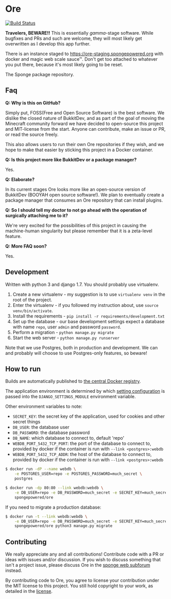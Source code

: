 # Ore

[![Build Status](https://travis-ci.org/SpongePowered/Ore.svg?branch=master)](https://travis-ci.org/SpongePowered/Ore)

__Travelers, BEWARE!!__ This is essentially _gamma_-stage software.
While bugfixes and PRs and such are welcome, they will most likely get overwritten as I develop this app further.

There is an instance staged to https://ore-staging.spongepowered.org with docker and magic web scale sauce™.
Don't get too attached to whatever you put there, because it's most likely going to be reset.

The Sponge package repository.

## Faq

__Q: Why is this on GitHub?__

Simply put, FOSS(Free and Open Source Software) is the best software.
We dislike the closed nature of BukkitDev, and as part of the goal of moving the Minecraft community forward we
have decided to open-source this project and MIT-license from the start.
Anyone can contribute, make an issue or PR, or read the source freely.

This also allows users to run their own Ore repositories if they wish, and we hope to make that easier by
sticking this project in a Docker container.

__Q: Is this project more like BukkitDev or a package manager?__

Yes.

__Q: Elaborate?__

In its current stages Ore looks more like an open-source version of BukkitDev (BOOYAH open source software!).
We plan to eventually create a package manager that consumes an Ore repository that can install plugins.

__Q: So I should tell my doctor to not go ahead with the operation of surgically attaching me to it?__

We're very excited for the possibilities of this project in causing the machine-human singularity but please remember
that it is a zeta-level feature.

__Q: More FAQ soon?__

Yes.

## Development

Written with python 3 and django 1.7.
You should probably use virtualenv.

1.  Create a new virtualenv - my suggestion is to use `virtualenv venv` in the root of the project.
2.  Enter the virtualenv - if you followed my instruction about, use `source venv/bin/activate`.
3.  Install the requirements - `pip install -r requirements/development.txt`
4.  Set up the database - our base development settings expect a database with name `repo`, user `admin` and password `password`.
5.  Perform a migration - `python manage.py migrate`
6.  Start the web server - `python manage.py runserver`

Note that we use Postgres, both in production and development. We can and probably will choose to use Postgres-only features, so beware!

## How to run

Builds are automatically published to [the central Docker registry](https://registry.hub.docker.com/u/spongepowered/ore/).

The application environment is determined by which [setting configuration](https://github.com/SpongePowered/Ore/tree/master/ore/settings) is passed
into the `DJANGO_SETTINGS_MODULE` environment variable.

Other environment variables to note:

- `SECRET_KEY`: the secret key of the application, used for cookies and other secret things
- `DB_USER`: the database user
- `DB_PASSWORD`: the database password
- `DB_NAME`: which database to connect to, default 'repo'
- `WEBDB_PORT_5432_TCP_PORT`: the port of the database to connect to, provided by docker if the container is run with `--link <postgres>:webdb`
- `WEBDB_PORT_5432_TCP_ADDR`: the host of the database to connect to, provided by docker if the container is run with `--link <postgres>:webdb`

```bash
$ docker run -dP --name webdb \
    -e POSTGRES_USER=repo -e POSTGRES_PASSWORD=much_secret \
    postgres

$ docker run -dp 80:80 --link webdb:webdb \
    -e DB_USER=repo -e DB_PASSWORD=much_secret -e SECRET_KEY=much_secret \
    spongepowered/ore
```

If you need to migrate a production database:

```bash
$ docker run -t --link webdb:webdb \
    -e DB_USER=repo -e DB_PASSWORD=much_secret -e SECRET_KEY=much_secret \
    spongepowered/ore python3 manage.py migrate

```

## Contributing

We really appreciate any and all contributions!
Contribute code with a PR or ideas with issues and/or discussion.
If you wish to discuss something that isn't a project issue, please discuss Ore in the [sponge web subforum](https://forums.spongepowered.org/c/sponge/sponge-web) instead.

By contributing code to Ore, you agree to license your contribution under the MIT license to this project.
You still hold copyright to your work, as detailed in the [license](https://github.com/SpongePowered/Ore/blob/master/LICENSE.txt#L4).
